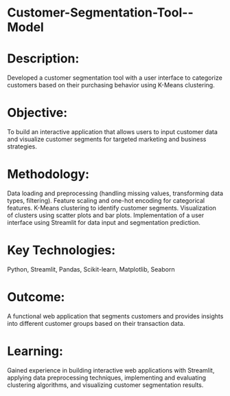# Customer-Segmentation-Tool--Model
# Description: 
Developed a customer segmentation tool with a user interface to categorize customers based on their purchasing behavior using K-Means clustering.
# Objective: 
To build an interactive application that allows users to input customer data and visualize customer segments for targeted marketing and business strategies.
# Methodology:
Data loading and preprocessing (handling missing values, transforming data types, filtering).
Feature scaling and one-hot encoding for categorical features.
K-Means clustering to identify customer segments.
Visualization of clusters using scatter plots and bar plots.
Implementation of a user interface using Streamlit for data input and segmentation prediction.
# Key Technologies: 
Python, Streamlit, Pandas, Scikit-learn, Matplotlib, Seaborn
# Outcome: 
A functional web application that segments customers and provides insights into different customer groups based on their transaction data.
# Learning: 
Gained experience in building interactive web applications with Streamlit, applying data preprocessing techniques, implementing and evaluating clustering algorithms, and visualizing customer segmentation results.
